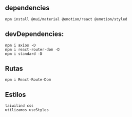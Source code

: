 ## dependencies

```
npm install @mui/material @emotion/react @emotion/styled
```

## devDependencies:

```
npm i axios -D
npm i react-router-dom -D
npm i standard -D
```
## Rutas
```
npm i React-Route-Dom
```
## Estilos
```
taiwilind css
utilizamos useStyles
```